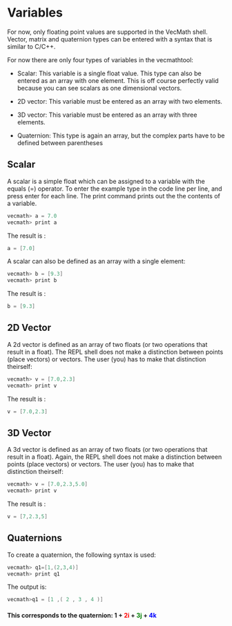 # Variables

For now, only floating point values are supported in the VecMath shell. Vector, matrix and quaternion
types can be entered with a syntax that is similar to C/C++.

For now there are only four types of variables in the vecmathtool:

- Scalar: This variable is a single float value. This type can also be entered as an array with one
element. This is off course perfectly valid because you can see scalars as one dimensional vectors.

- 2D vector: This variable must be entered as an array with two elements.

- 3D vector: This variable must be entered as an array with three elements.

- Quaternion: This type is again an array, but the complex parts have to be defined between parentheses

## Scalar

A scalar is a simple float which can be assigned to a variable with the equals (=) operator.
To enter the example type in the code line per line, and press enter for each line.
The print command prints out the the contents of a variable.

```cpp
vecmath> a = 7.0
vecmath> print a
```

The result is :
```cpp 
a = [7.0]
```

A scalar can also be defined as an array with a single element:

```cpp
vecmath> b = [9.3]
vecmath> print b
```

The result is :
```cpp
b = [9.3]
```

## 2D Vector

A 2d vector is defined as an array of two floats (or two operations that result in a float). The REPL
shell does not make a distinction between points (place vectors) or vectors. The user (you) has to make
that distinction theirself:

```cpp
vecmath> v = [7.0,2.3]
vecmath> print v
```

The result is :
```cpp
v = [7.0,2.3]
```

## 3D Vector
A 3d vector is defined as an array of two floats (or two operations that result in a float).
Again, the REPL shell does not make a distinction between points (place vectors) or vectors. The
user (you) has to make that distinction theirself:

```cpp
vecmath> v = [7.0,2.3,5.0]
vecmath> print v
```
The result is :

```cpp
v = [7,2.3,5]
```

## Quaternions

To create a quaternion, the following syntax is used:

```cpp
vecmath> q1=[1,(2,3,4)]
vecmath> print q1
```

The output is:

```cpp
vecmath>q1 = [1 ,( 2 , 3 , 4 )]
```


#### This corresponds to the quaternion: 1 + <span style="color:red">2i</span> + <span style="color:green">3j</span> + <span style="color:blue">4k</span>